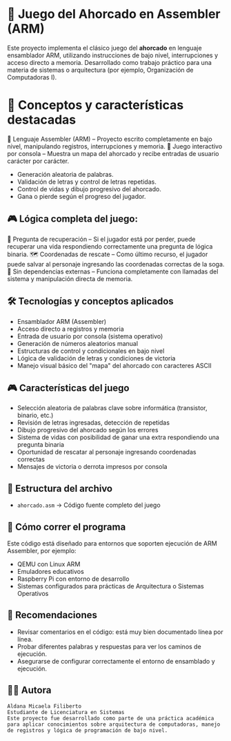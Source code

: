 # 🔧 Juego del Ahorcado en Assembler (ARM)

Este proyecto implementa el clásico juego del **ahorcado** en lenguaje ensamblador ARM, utilizando instrucciones de bajo nivel, interrupciones y acceso directo a memoria. Desarrollado como trabajo práctico para una materia de sistemas o arquitectura (por ejemplo, Organización de Computadoras I).

# 🧠 Conceptos y características destacadas
🔣 Lenguaje Assembler (ARM) – Proyecto escrito completamente en bajo nivel, manipulando registros, interrupciones y memoria.
🧠 Juego interactivo por consola – Muestra un mapa del ahorcado y recibe entradas de usuario carácter por carácter.
- Generación aleatoria de palabras.
- Validación de letras y control de letras repetidas.
- Control de vidas y dibujo progresivo del ahorcado.
- Gana o pierde según el progreso del jugador.

## 🎮 Lógica completa del juego:
🧩 Pregunta de recuperación – Si el jugador está por perder, puede recuperar una vida respondiendo correctamente una pregunta de lógica binaria.
🗺️ Coordenadas de rescate – Como último recurso, el jugador puede salvar al personaje ingresando las coordenadas correctas de la soga.
🧪 Sin dependencias externas – Funciona completamente con llamadas del sistema y manipulación directa de memoria.


## 🛠️ Tecnologías y conceptos aplicados

- Ensamblador ARM (Assembler)
- Acceso directo a registros y memoria
- Entrada de usuario por consola (sistema operativo)
- Generación de números aleatorios manual
- Estructuras de control y condicionales en bajo nivel
- Lógica de validación de letras y condiciones de victoria
- Manejo visual básico del "mapa" del ahorcado con caracteres ASCII

## 🎮 Características del juego

- Selección aleatoria de palabras clave sobre informática (transistor, binario, etc.)
- Revisión de letras ingresadas, detección de repetidas
- Dibujo progresivo del ahorcado según los errores
- Sistema de vidas con posibilidad de ganar una extra respondiendo una pregunta binaria
- Oportunidad de rescatar al personaje ingresando coordenadas correctas
- Mensajes de victoria o derrota impresos por consola

## 📂 Estructura del archivo

- `ahorcado.asm` → Código fuente completo del juego

## 🚀 Cómo correr el programa

Este código está diseñado para entornos que soporten ejecución de ARM Assembler, por ejemplo:

- QEMU con Linux ARM
- Emuladores educativos
- Raspberry Pi con entorno de desarrollo
- Sistemas configurados para prácticas de Arquitectura o Sistemas Operativos

## 📌 Recomendaciones

- Revisar comentarios en el código: está muy bien documentado línea por línea.
- Probar diferentes palabras y respuestas para ver los caminos de ejecución.
- Asegurarse de configurar correctamente el entorno de ensamblado y ejecución.

## 👩‍💻 Autora
```
Aldana Micaela Filiberto
Estudiante de Licenciatura en Sistemas 
Este proyecto fue desarrollado como parte de una práctica académica para aplicar conocimientos sobre arquitectura de computadoras, manejo de registros y lógica de programación de bajo nivel.
```
